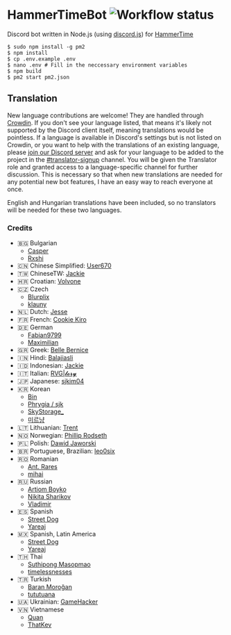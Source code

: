 # HammerTimeBot ![Workflow status](https://github.com/DJDavid98/HammerTimeBot/workflows/Build/badge.svg) <a title="Crowdin" target="_blank" href="https://crowdin.com/project/hammertimebot"><img src="https://badges.crowdin.net/hammertimebot/localized.svg" alt=""></a> <a href="https://top.gg/bot/964106782790283295"><img src="https://top.gg/api/widget/servers/964106782790283295.svg" alt=""></a></h1>

Discord bot written in Node.js (using [discord.js](https://www.npmjs.com/package/discord.js)) for [HammerTime]

[HammerTime]: https://github.com/DJDavid98/HammerTime

```
$ sudo npm install -g pm2
$ npm install
$ cp .env.example .env
$ nano .env # Fill in the neccessary environment variables
$ npm build
$ pm2 start pm2.json
```

## Translation

New language contributions are welcome! They are handled through [Crowdin]. If you don't see your language listed, that
means it's likely not supported by the Discord client itself, meaning translations would be pointless. If a language is
available in Discord's settings but is not listed on Crowdin, or you want to help with the translations of an existing
language, please [join our Discord server] and ask for your language to be added to the project in
the [#translator-signup] channel. You will be given the Translator role and granted access to a language-specific
channel for further discussion. This is necessary so that when new translations are needed for any potential new bot
features, I have an easy way to reach everyone at once.

[crowdin]: https://crowdin.com/project/hammertimebot

[join our discord server]: https://hammertime.cyou/discord

[#translator-signup]: https://discord.com/channels/952258283882819595/952292965211074650

English and Hungarian translations have been included, so no translators will be needed for these two languages.

### Credits

- 🇧🇬 Bulgarian
  - [Casper](https://crowdin.com/profile/JajarGG)
  - [Rxshi](https://crowdin.com/profile/Rxshi)
- 🇨🇳 Chinese Simplified: [User670](https://crowdin.com/profile/User670)
- 🇹🇼 ChineseTW: [Jackie](https://crowdin.com/profile/jckcr)
- 🇭🇷 Croatian: [Volvone](https://github.com/volvone)
- 🇨🇿 Czech
  - [Blurplix](https://crowdin.com/profile/Blurplix)
  - [klauny](https://crowdin.com/profile/klauny)
- 🇳🇱 Dutch: [Jesse](https://crowdin.com/profile/Jessuh)
- 🇫🇷 French: [Cookie Kiro](https://crowdin.com/profile/Cookikui)
- 🇩🇪 German
  - [Fabian9799](https://crowdin.com/profile/Fabian9799)
  - [Maximilian](https://crowdin.com/profile/maxlengert12051)
- 🇬🇷 Greek: [Belle Bernice](https://crowdin.com/profile/BelleBernice)
- 🇮🇳 Hindi: [Balajiasli](https://crowdin.com/profile/Balajiasli)
- 🇮🇩 Indonesian: [Jackie](https://github.com/Jckcr)
- 🇮🇹 Italian: [RVG|𝓵𝓸𝓻𝔂](https://top.gg/bot/1076200668810985634)
- 🇯🇵 Japanese: [sjkim04](https://crowdin.com/profile/sjkim04)
- 🇰🇷 Korean
  - [Bin](https://crowdin.com/profile/cheesepickle12345678)
  - [Phrygia / sjk](https://github.com/sjkim04)
  - [SkyStorage\_](https://crowdin.com/profile/SkyStorage_)
  - [미르냥](https://crowdin.com/profile/Mirnyang)
- 🇱🇹 Lithuanian: [Trent](https://crowdin.com/profile/nothingness)
- 🇳🇴 Norwegian: [Phillip Rodseth](https://crowdin.com/profile/philliphatrod)
- 🇵🇱 Polish: [Dawid Jaworski](https://crowdin.com/profile/MinerPL)
- 🇧🇷 Portuguese, Brazilian: [leo0six](https://crowdin.com/profile/leo0six)
- 🇷🇴 Romanian
  - [Ant. Rares](https://crowdin.com/profile/Iepurooy)
  - [mihai](https://crowdin.com/profile/mihaiofficialRO)
- 🇷🇺 Russian
  - [Artiom Boyko](https://crowdin.com/profile/Ajno)
  - [Nikita Sharikov](https://crowdin.com/profile/Aligatoor)
  - [Vladimir](https://crowdin.com/profile/bill876)
- 🇪🇸 Spanish
  - [Street Dog](https://crowdin.com/profile/streetdog.arg)
  - [Yareaj](https://github.com/Yareaj/)
- 🇲🇽 Spanish, Latin America
  - [Street Dog](https://crowdin.com/profile/streetdog.arg)
  - [Yareaj](https://github.com/Yareaj/)
- 🇹🇭 Thai
  - [Suthipong Masopmao](https://crowdin.com/profile/Windsor_911)
  - [timelessnesses](https://github.com/timelessnesses)
- 🇹🇷 Turkish
  - [Baran Moroğan](https://crowdin.com/profile/okunamayanad)
  - [tututuana](https://crowdin.com/profile/tututuana)
- 🇺🇦 Ukrainian: [GameHacker](https://crowdin.com/profile/GameHacker)
- 🇻🇳 Vietnamese
  - [Quan](https://crowdin.com/profile/quanonthecob)
  - [ThatKev](https://crowdin.com/profile/thatkev)
